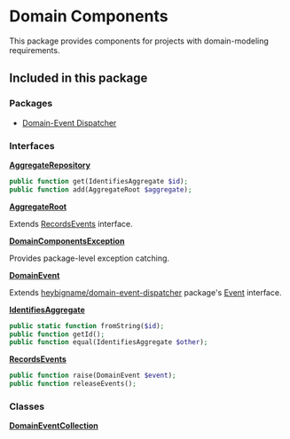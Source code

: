 # Domain Components

This package provides components for projects with domain-modeling requirements.

## Included in this package

### Packages

* [Domain-Event Dispatcher](https://github.com/heybigname/domain-event-dispatcher)

### Interfaces

[**AggregateRepository**](https://github.com/heybigname/domain-components/blob/master/src/AggregateRepository.php)
```php
public function get(IdentifiesAggregate $id);
public function add(AggregateRoot $aggregate);
```

[**AggregateRoot**](https://github.com/heybigname/domain-components/blob/master/src/AggregateRoot.php)

Extends [RecordsEvents](https://github.com/heybigname/domain-components/blob/master/src/RecordsEvents.php) interface.

[**DomainComponentsException**](https://github.com/heybigname/domain-components/blob/master/src/DomainComponentsException.php)

Provides package-level exception catching.

[**DomainEvent**](https://github.com/heybigname/domain-components/blob/master/src/DomainEvent.php)

Extends [heybigname/domain-event-dispatcher](https://github.com/heybigname/domain-event-dispatcher) package's [Event](https://github.com/heybigname/domain-event-dispatcher/blob/master/src/Event.php) interface.

[**IdentifiesAggregate**](https://github.com/heybigname/domain-components/blob/master/src/IdentifiesAggregate.php)
```php
public static function fromString($id);
public function getId();
public function equal(IdentifiesAggregate $other);
```

[**RecordsEvents**](https://github.com/heybigname/domain-components/blob/master/src/RecordsEvents.php)
```php
public function raise(DomainEvent $event);
public function releaseEvents();
```

### Classes

[**DomainEventCollection**](https://github.com/heybigname/domain-components/blob/master/src/DomainEventCollection.php)
